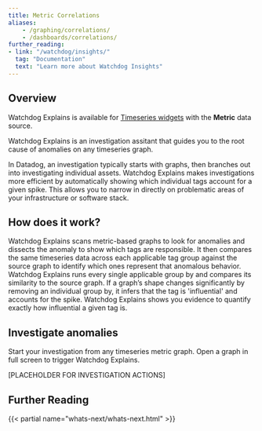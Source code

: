 ```yaml
---
title: Metric Correlations
aliases:
    - /graphing/correlations/
    - /dashboards/correlations/
further_reading:
- link: "/watchdog/insights/"
  tag: "Documentation"
  text: "Learn more about Watchdog Insights"
---
```


## Overview

<div class="alert alert-info">Watchdog Explains is available for <a href="https://docs.datadoghq.com/dashboards/widgets/timeseries/">Timeseries widgets</a> with the <strong>Metric</strong> data source.</div>


Watchdog Explains is an investigation assitant that guides you to the root cause of anomalies on any timeseries graph. 

In Datadog, an investigation typically starts with graphs, then branches out into investigating individual assets. Watchdog Explains makes investigations more efficient by automatically showing which individual tags account for a given spike. This allows you to narrow in directly on problematic areas of your infrastructure or software stack.


## How does it work?

Watchdog Explains scans metric-based graphs to look for anomalies and dissects the anomaly to show which tags are responsible. It then compares the same timeseries data across each applicable tag group against the source graph to identify which ones represent that anomalous behavior. Watchdog Explains runs every single applicable group by and compares its similarity to the source graph. If a graph’s shape changes significantly by removing an individual group by, it infers that the tag is 'influential' and accounts for the spike. Watchdog Explains shows you evidence to quantify exactly how influential a given tag is.

## Investigate anomalies

Start your investigation from any timeseries metric graph. Open a graph in full screen to trigger Watchdog Explains.

[PLACEHOLDER FOR INVESTIGATION ACTIONS]

## Further Reading

{{< partial name="whats-next/whats-next.html" >}}
